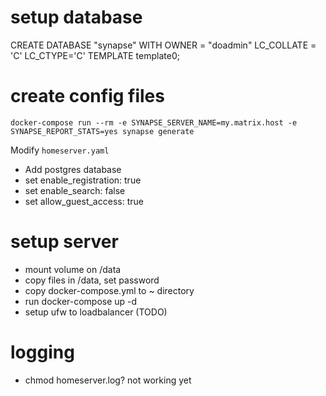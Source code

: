 # setup database

CREATE DATABASE "synapse" WITH OWNER = "doadmin" LC_COLLATE = 'C' LC_CTYPE='C' TEMPLATE template0;

# create config files

`docker-compose run --rm -e SYNAPSE_SERVER_NAME=my.matrix.host -e SYNAPSE_REPORT_STATS=yes synapse generate`

Modify `homeserver.yaml`

- Add postgres database
- set enable_registration: true
- set enable_search: false
- set allow_guest_access: true

# setup server

- mount volume on /data
- copy files in /data, set password
- copy docker-compose.yml to ~ directory
- run docker-compose up -d
- setup ufw to loadbalancer (TODO)

# logging

- chmod homeserver.log? not working yet
